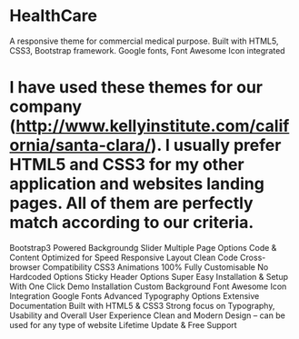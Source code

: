 HealthCare
==========

A responsive theme for commercial medical purpose. Built with HTML5, CSS3, Bootstrap framework. Google fonts, Font Awesome Icon integrated

I have used these themes for our company (http://www.kellyinstitute.com/california/santa-clara/). I usually prefer HTML5 and CSS3 for my other application and websites landing pages. All of them are perfectly match according to our criteria.
==========

Bootstrap3 Powered
Backgroundg Slider
Multiple Page Options
Code & Content Optimized for Speed
Responsive Layout
Clean Code
Cross-browser Compatibility
CSS3 Animations
100% Fully Customisable
No Hardcoded Options
Sticky Header Options
Super Easy Installation & Setup With One Click Demo Installation
Custom Background
Font Awesome Icon Integration
Google Fonts
Advanced Typography Options
Extensive Documentation
Built with HTML5 & CSS3
Strong focus on Typography, Usability and Overall User Experience
Clean and Modern Design – can be used for any type of website
Lifetime Update & Free Support
